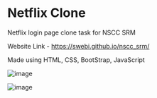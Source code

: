 # Netflix Clone

Netflix login page clone task for NSCC SRM

Website Link - https://swebi.github.io/nscc_srm/


Made using HTML, CSS, BootStrap, JavaScript

![image](https://github.com/Swebi/nscc_srm/assets/82446436/ae9ba087-56a3-4894-9bbd-5eed033e518b)


![image](https://github.com/Swebi/nscc_srm/assets/82446436/a13f4945-35e7-4eed-a3db-144a5ff90d33)


